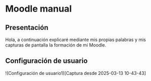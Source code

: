 # Moodle manual
## Presentación
Hola, a continuación explicaré mediante mis propias palabras y mis capturas de pantalla la formación de mi Moodle.
## Configuración de usuario
!(Configuración de usuario1)[Captura desde 2025-03-13 10-43-43]



